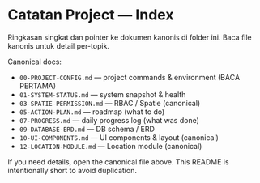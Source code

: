 # Catatan Project — Index

Ringkasan singkat dan pointer ke dokumen kanonis di folder ini. Baca file kanonis untuk detail per-topik.

Canonical docs:
- `00-PROJECT-CONFIG.md` — project commands & environment (BACA PERTAMA)
- `01-SYSTEM-STATUS.md` — system snapshot & health
- `03-SPATIE-PERMISSION.md` — RBAC / Spatie (canonical)
- `05-ACTION-PLAN.md` — roadmap (what to do)
- `07-PROGRESS.md` — daily progress log (what was done)
- `09-DATABASE-ERD.md` — DB schema / ERD
- `10-UI-COMPONENTS.md` — UI components & layout (canonical)
- `12-LOCATION-MODULE.md` — Location module (canonical)

If you need details, open the canonical file above. This README is intentionally short to avoid duplication.
